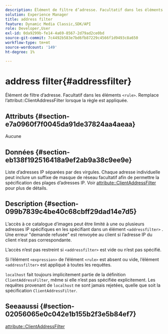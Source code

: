 ```yaml
---
description: Élément de filtre d’adresse. Facultatif dans les éléments <rule> . Remplace l’attribut ClientAddressFilter lorsque la règle est appliquée.
solution: Experience Manager
title: address filter
feature: Dynamic Media Classic,SDK/API
role: Developer,User
exl-id: 0da9299b-fe14-4a69-8567-2d79ad2ce0bd
source-git-commit: 7c4492b583e7bd6fb87229c4566f1d9493c8a650
workflow-type: tm+mt
source-wordcount: '149'
ht-degree: 1%

---
```


# address filter{#addressfilter}

Élément de filtre d’adresse. Facultatif dans les éléments `<rule>`. Remplace l’attribut::ClientAddressFilter lorsque la règle est appliquée.

## Attributs {#section-e7a0960f7f0045da91de37824aa4aeaa}

Aucune

## Données {#section-eb138f192516418a9ef2ab9a38c9ee9e}

Liste d’adresses IP séparées par des virgules. Chaque adresse individuelle peut inclure un suffixe de masque de réseau facultatif afin de permettre la spécification des plages d’adresses IP. Voir [attribute::ClientAddressFilter](/help/aem-is-ir-api/ir-api/material-cat/image-rendering-api-ref/c-ir-material-catalog/c-ir-attributes-reference/r-ir-clientaddressfilter.md) pour plus de détails.

## Description {#section-099b7839c4be40c68cbff29dad14e7d5}

L’accès à ce catalogue d’images peut être limité à une ou plusieurs adresses IP spécifiques en les spécifiant dans un élément `<addressfilter>` . Une erreur &quot;demande refusée&quot; est renvoyée au client si l’adresse IP du client n’est pas correspondante.

L’accès n’est pas restreint si `<addressfilter>` est vide ou n’est pas spécifié.

Si l’élément `<expression>` de l’élément `<rule>` est absent ou vide, l’élément `<addressfilter>` est appliqué à toutes les requêtes.

`localhost` fait toujours implicitement partie de la définition `ClientAddressFilter`, même si elle n’est pas spécifiée explicitement. Les requêtes provenant de `localhost` ne sont jamais rejetées, quelle que soit la spécification `ClientAddressFilter`.

## Seeaaussi {#section-02056065e0c042e1b155b2f3e5b84ef7}

[attribute::ClientAddressFilter](../../../../../ir-api/material-cat/image-rendering-api-ref/c-ir-material-catalog/c-ir-attributes-reference/r-ir-clientaddressfilter.md#reference-52a541cec0b0424faf263d1fb4946b5f)
